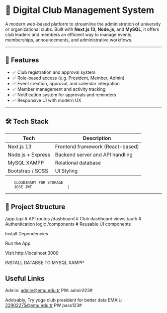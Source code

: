 # 📘 Digital Club Management System

A modern web-based platform to streamline the administration of university or organizational clubs. Built with **Next.js 13**, **Node.js**, and **MySQL**, it offers club leaders and members an efficient way to manage events, memberships, announcements, and administrative workflows.

---

## 🚀 Features

- ✅ Club registration and approval system
- ✅ Role-based access (e.g. President, Member, Admin)
- ✅ Event creation, approval, and calendar integration
- ✅ Member management and activity tracking
- ✅ Notification system for approvals and reminders
- ✅ Responsive UI with modern UX

---

## 🛠 Tech Stack

| Tech             | Description                       |
|------------------|-----------------------------------|
| Next.js 13       | Frontend framework (React-based)  |
| Node.js + Express| Backend server and API handling   |
| MySQL XAMPP           | Relational database               |    |
| Bootstrap / SCSS | UI Styling  
        CLOUDINARY FOR STORAGE      
        JOSE JWT                |

---

## 📂 Project Structure
/app
/api # API routes
/dashboard # Club dashboard views
/auth # Authentication logic
/components # Reusable UI components

Install Dependencies
<!-- npm install -->


Run the App
<!-- npm run dev -->
Visit http://localhost:3000

INSTALL DATABSE TO MYSQL XAMPP

## Useful Links
Admin: admin@emu.edu.tr
PW: admin123#

Advisably, Try yoga club president for better data
EMAIL: 22902275@emu.edu.tr
PW pass123#
